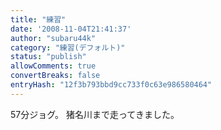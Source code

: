 ```yaml
---
title: "練習"
date: '2008-11-04T21:41:37'
author: "subaru44k"
category: "練習(デフォルト)"
status: "publish"
allowComments: true
convertBreaks: false
entryHash: "12f3b793bbd9cc733f0c63e986580464"
---
```

57分ジョグ。
猪名川まで走ってきました。
